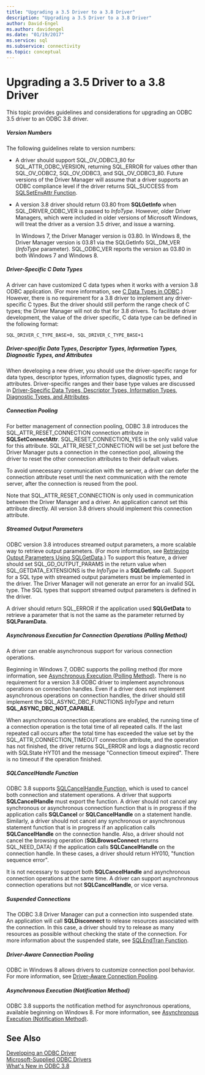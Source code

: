```yaml
---
title: "Upgrading a 3.5 Driver to a 3.8 Driver"
description: "Upgrading a 3.5 Driver to a 3.8 Driver"
author: David-Engel
ms.author: davidengel
ms.date: "01/19/2017"
ms.service: sql
ms.subservice: connectivity
ms.topic: conceptual
---
```

# Upgrading a 3.5 Driver to a 3.8 Driver
This topic provides guidelines and considerations for upgrading an ODBC 3.5 driver to an ODBC 3.8 driver.  
  
##### Version Numbers  
 The following guidelines relate to version numbers:  
  
-   A driver should support SQL_OV_ODBC3_80 for SQL_ATTR_ODBC_VERSION, returning SQL_ERROR for values other than SQL_OV_ODBC2, SQL_OV_ODBC3, and SQL_OV_ODBC3_80. Future versions of the Driver Manager will assume that a driver supports an ODBC compliance level if the driver returns SQL_SUCCESS from [SQLSetEnvAttr Function](../../../odbc/reference/syntax/sqlsetenvattr-function.md).  
  
-   A version 3.8 driver should return 03.80 from **SQLGetInfo** when SQL_DRIVER_ODBC_VER is passed to *InfoType*. However, older Driver Managers, which were included in older versions of Microsoft Windows, will treat the driver as a version 3.5 driver, and issue a warning.  
  
     In Windows 7, the Driver Manager version is 03.80. In Windows 8, the Driver Manager version is 03.81 via the SQLGetInfo SQL_DM_VER (*InfoType* parameter). SQL_ODBC_VER reports the version as 03.80 in both Windows 7 and Windows 8.  
  
##### Driver-Specific C Data Types  
 A driver can have customized C data types when it works with a version 3.8 ODBC application. (For more information, see [C Data Types in ODBC](../../../odbc/reference/develop-app/c-data-types-in-odbc.md).) However, there is no requirement for a 3.8 driver to implement any driver-specific C types. But the driver should still perform the range check of C types; the Driver Manager will not do that for 3.8 drivers. To facilitate driver development, the value of the driver specific, C data type can be defined in the following format:  
  
```  
SQL_DRIVER_C_TYPE_BASE+0, SQL_DRIVER_C_TYPE_BASE+1  
```  
  
##### Driver-specific Data Types, Descriptor Types, Information Types, Diagnostic Types, and Attributes  
 When developing a new driver, you should use the driver-specific range for data types, descriptor types, information types, diagnostic types, and attributes. Driver-specific ranges and their base type values are discussed in [Driver-Specific Data Types, Descriptor Types, Information Types, Diagnostic Types, and Attributes](../../../odbc/reference/develop-app/driver-specific-data-types-descriptor-information-diagnostic.md).  
  
##### Connection Pooling  
 For better management of connection pooling, ODBC 3.8 introduces the SQL_ATTR_RESET_CONNECTION connection attribute in **SQLSetConnectAttr**. SQL_RESET_CONNECTION_YES is the only valid value for this attribute. SQL_ATTR_RESET_CONNECTION will be set just before the Driver Manager puts a connection in the connection pool, allowing the driver to reset the other connection attributes to their default values.  
  
 To avoid unnecessary communication with the server, a driver can defer the connection attribute reset until the next communication with the remote server, after the connection is reused from the pool.  
  
 Note that SQL_ATTR_RESET_CONNECTION is only used in communication between the Driver Manager and a driver. An application cannot set this attribute directly. All version 3.8 drivers should implement this connection attribute.  
  
##### Streamed Output Parameters  
 ODBC version 3.8 introduces streamed output parameters, a more scalable way to retrieve output parameters. (For more information, see [Retrieving Output Parameters Using SQLGetData](../../../odbc/reference/develop-app/retrieving-output-parameters-using-sqlgetdata.md).) To support this feature, a driver should set SQL_GD_OUTPUT_PARAMS in the return value when SQL_GETDATA_EXTENSIONS is the *InfoType* in a **SQLGetInfo** call. Support for a SQL type with streamed output parameters must be implemented in the driver. The Driver Manager will not generate an error for an invalid SQL type. The SQL types that support streamed output parameters is defined in the driver.  
  
 A driver should return SQL_ERROR if the application used **SQLGetData** to retrieve a parameter that is not the same as the parameter returned by **SQLParamData**.  
  
##### Asynchronous Execution for Connection Operations (Polling Method)  
 A driver can enable asynchronous support for various connection operations.  
  
 Beginning in Windows 7, ODBC supports the polling method (for more information, see [Asynchronous Execution (Polling Method)](../../../odbc/reference/develop-app/asynchronous-execution-polling-method.md). There is no requirement for a version 3.8 ODBC driver to implement asynchronous operations on connection handles. Even if a driver does not implement asynchronous operations on connection handles, the driver should still implement the SQL_ASYNC_DBC_FUNCTIONS *InfoType* and return **SQL_ASYNC_DBC_NOT_CAPABLE**.  
  
 When asynchronous connection operations are enabled, the running time of a connection operation is the total time of all repeated calls. If the last repeated call occurs after the total time has exceeded the value set by the SQL_ATTR_CONNECTION_TIMEOUT connection attribute, and the operation has not finished, the driver returns SQL_ERROR and logs a diagnostic record with SQLState HYT01 and the message "Connection timeout expired". There is no timeout if the operation finished.  
  
##### SQLCancelHandle Function  
 ODBC 3.8 supports [SQLCancelHandle Function](../../../odbc/reference/syntax/sqlcancelhandle-function.md), which is used to cancel both connection and statement operations. A driver that supports **SQLCancelHandle** must export the function. A driver should not cancel any synchronous or asynchronous connection function that is in progress if the application calls **SQLCancel** or **SQLCancelHandle** on a statement handle. Similarly, a driver should not cancel any synchronous or asynchronous statement function that is in progress if an application calls **SQLCancelHandle** on the connection handle. Also, a driver should not cancel the browsing operation (**SQLBrowseConnect** returns SQL_NEED_DATA) if the application calls **SQLCancelHandle** on the connection handle. In these cases, a driver should return HY010, "function sequence error".  
  
 It is not necessary to support both **SQLCancelHandle** and asynchronous connection operations at the same time. A driver can support asynchronous connection operations but not **SQLCancelHandle**, or vice versa.  
  
##### Suspended Connections  
 The ODBC 3.8 Driver Manager can put a connection into suspended state. An application will call **SQLDisconnect** to release resources associated with the connection. In this case, a driver should try to release as many resources as possible without checking the state of the connection. For more information about the suspended state, see [SQLEndTran Function](../../../odbc/reference/syntax/sqlendtran-function.md).  
  
##### Driver-Aware Connection Pooling  
 ODBC in Windows 8 allows drivers to customize connection pool behavior. For more information, see [Driver-Aware Connection Pooling](../../../odbc/reference/develop-app/driver-aware-connection-pooling.md).  
  
##### Asynchronous Execution (Notification Method)  
 ODBC 3.8 supports the notification method for asynchronous operations, available beginning on Windows 8. For more information, see [Asynchronous Execution (Notification Method)](../../../odbc/reference/develop-app/asynchronous-execution-notification-method.md).  
  
## See Also  
 [Developing an ODBC Driver](../../../odbc/reference/develop-driver/developing-an-odbc-driver.md)   
 [Microsoft-Supplied ODBC Drivers](../../../odbc/microsoft/microsoft-supplied-odbc-drivers.md)   
 [What's New in ODBC 3.8](../../../odbc/reference/what-s-new-in-odbc-3-8.md)
